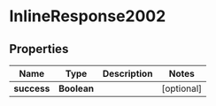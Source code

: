 # InlineResponse2002

## Properties
Name | Type | Description | Notes
------------ | ------------- | ------------- | -------------
**success** | **Boolean** |  |  [optional]
